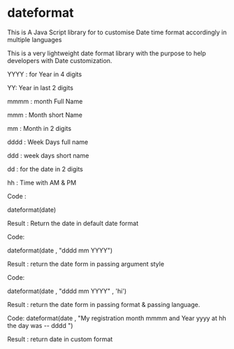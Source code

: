 # dateformat
This is A Java Script library for to customise Date time format accordingly in multiple languages 

This is a very lightweight date format library with the purpose to help developers with Date customization. 

YYYY : for Year in 4 digits

YY: Year in last 2 digits

mmmm : month Full Name

mmm : Month short Name

mm : Month in 2 digits

dddd : Week Days full name

ddd : week days short name

dd : for the date in 2 digits

hh : Time with AM & PM


Code : 

dateformat(date)

Result : Return the date in default date format

Code: 

dateformat(date , "dddd mm YYYY")

Result :  return the date form in passing argument style 

Code: 

dateformat(date , "dddd mm YYYY" , 'hi')

Result :  return the date form in  passing format & passing language.

Code: 
dateformat(date , "My registration month mmmm and Year yyyy at hh the day was   -- dddd ")

Result :  return date in custom format 

